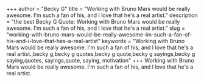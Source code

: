 +++
author = "Becky G"
title = "Working with Bruno Mars would be really awesome. I'm such a fan of his, and I love that he's a real artist."
description = "the best Becky G Quote: Working with Bruno Mars would be really awesome. I'm such a fan of his, and I love that he's a real artist."
slug = "working-with-bruno-mars-would-be-really-awesome-im-such-a-fan-of-his-and-i-love-that-hes-a-real-artist"
keywords = "Working with Bruno Mars would be really awesome. I'm such a fan of his, and I love that he's a real artist.,becky g,becky g quotes,becky g quote,becky g sayings,becky g saying,quotes, sayings,quote, saying, motivation"
+++
Working with Bruno Mars would be really awesome. I'm such a fan of his, and I love that he's a real artist.
